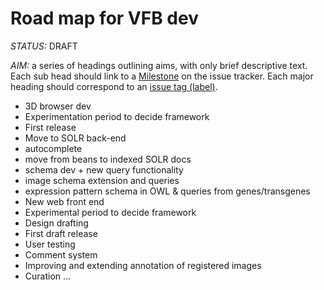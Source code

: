 # Road map for VFB dev

_STATUS:_ DRAFT

_AIM:_ a series of headings outlining aims, with only brief descriptive text.  Each sub head should link to a [Milestone](https://github.com/VirtualFlyBrain/VFB/milestones) on the issue tracker. Each major heading should correspond to an [issue tag (label)](https://github.com/VirtualFlyBrain/VFB/labels).

* 3D browser dev
 * Experimentation period to decide framework
 * First release
* Move to SOLR back-end
 * autocomplete
 * move from beans to indexed SOLR docs
* schema dev + new query functionality
 * image schema extension and queries
 * expression pattern schema in OWL & queries from genes/transgenes
* New web front end
 *  Experimental period to decide framework
 *  Design drafting
 *  First draft release
 *  User testing
 *  Comment system
* Improving and extending annotation of registered images
* Curation
...
